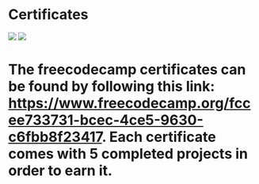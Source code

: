 # Certificates
<img src="https://user-images.githubusercontent.com/85928033/138611448-2365fbea-2174-4dac-9115-e383b717e429.png"></img>
<img src="https://user-images.githubusercontent.com/85928033/138611450-824473e6-7970-4a22-a587-b43de3eb21ff.png"></img>

# The freecodecamp certificates can be found by following this link: https://www.freecodecamp.org/fccee733731-bcec-4ce5-9630-c6fbb8f23417. Each certificate comes with 5 completed projects in order to earn it.
